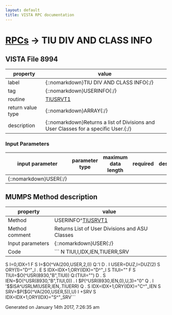 ```yaml
---
layout: default
title: VISTA RPC documentation
---
```




# [RPCs](TableOfContent.md) &#8594; TIU DIV AND CLASS INFO 


 ## VISTA File 8994
 property | value 
--- | --- 
 label | {::nomarkdown}TIU DIV AND CLASS INFO{:/}
 tag | {::nomarkdown}USERINFO{:/}
 routine | [TIUSRVT1](http://code.osehra.org/dox/Routine_TIUSRVT1_source.html)
 return value type | {::nomarkdown}ARRAY{:/}
 description | {::nomarkdown}Returns a list of Divisions and User Classes for a specific User.{:/}

### Input Parameters

| input parameter | parameter type | maximum data length | required | description | 
| --- | --- | --- | --- | --- | 
| {::nomarkdown}USER{:/} |  |  |  |  | 


## MUMPS Method description

 property | value 
 --- | --- 
 Method | USERINFO^[TIUSRVT1](http://code.osehra.org/dox/Routine_TIUSRVT1_source.html)
 Method comment | Returns List of User Divisions and ASU Classes
 Input parameters | {::nomarkdown}USER{:/}
 Code | ```  N TIUI,I,IDX,IEN,TIUERR,SRV
 S I=0,IDX=1
 F  S I=$O(^VA(200,USER,2,I)) Q:'I  D
 . I USER=DUZ,I=DUZ(2) S ORY(1)="D^"_I
 . E  S IDX=IDX+1,ORY(IDX)="D^"_I
 S TIUI=""
 F  S TIUI=$O(^USR(8930,"B",TIUI)) Q:(TIUI="")  D
 . S IEN=$O(^USR(8930,"B",TIUI,0))
 . I $P(^USR(8930,IEN,0),U,3)="0" Q
 . I '$$ISA^USRLM(USER,IEN,.TIUERR) Q
 . S IDX=IDX+1,ORY(IDX)="C^"_IEN
 S SRV=$P($G(^VA(200,USER,5)),U)
 I +SRV S IDX=IDX+1,ORY(IDX)="S^"_SRV```




 Generated on January 14th 2017, 7:26:35 am